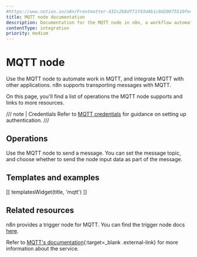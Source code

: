 ```yaml
---
#https://www.notion.so/n8n/Frontmatter-432c2b8dff1f43d4b1c8d20075510fe4
title: MQTT node documentation
description: Documentation for the MQTT node in n8n, a workflow automation platform. Includes details of operations and configuration, and links to examples and credentials information.
contentType: integration
priority: medium
---
```


# MQTT node

Use the MQTT node to automate work in MQTT, and integrate MQTT with other applications. n8n supports transporting messages with MQTT.

On this page, you'll find a list of operations the MQTT node supports and links to more resources.

/// note | Credentials
Refer to [MQTT credentials](/integrations/builtin/credentials/mqtt/) for guidance on setting up authentication. 
///

## Operations

Use the MQTT node to send a message. You can set the message topic, and choose whether to send the node input data as part of the message.

## Templates and examples

<!-- see https://www.notion.so/n8n/Pull-in-templates-for-the-integrations-pages-37c716837b804d30a33b47475f6e3780 -->
[[ templatesWidget(title, 'mqtt') ]]

## Related resources

n8n provides a trigger node for MQTT. You can find the trigger node docs [here](/integrations/builtin/trigger-nodes/n8n-nodes-base.mqtttrigger/).

Refer to [MQTT's documentation](https://mqtt.org/getting-started/){:target=_blank .external-link} for more information about the service.
